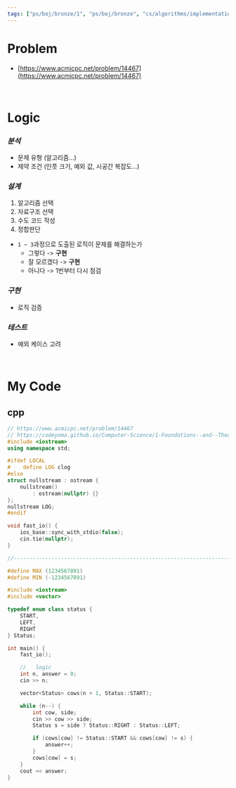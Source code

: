 ```yaml
---
tags: ["ps/boj/bronze/1", "ps/boj/bronze", "cs/algorithms/implementation/ps"]
---
```


# Problem
- [https://www.acmicpc.net/problem/14467](https://www.acmicpc.net/problem/14467)

<br/>

# Logic

### *분석*
- 문제 유형 (알고리즘...)
- 제약 조건 (인풋 크기, 예외 값, 시공간 복잡도...)

### *설계*
1. 알고리즘 선택
2. 자료구조 선택
3. 수도 코드 작성
4. 정합판단
  - `1 ~ 3`과정으로 도출된 로직이 문제를 해결하는가
    - 그렇다 -> **구현**
    - 잘 모르겠다 -> **구현**
    - 아니다 -> 1번부터 다시 점검

### *구현*
- 로직 검증

### *테스트*
- 예외 케이스 고려

<br/>

# My Code
## cpp
```cpp title="boj/14467.cpp"
// https://www.acmicpc.net/problem/14467
// https://codeyoma.github.io/Computer-Science/1-Foundations--and--Theory/Algorithms/ps/boj/14467/14467
#include <iostream>
using namespace std;

#ifdef LOCAL
#    define LOG clog
#else
struct nullstream : ostream {
    nullstream()
        : ostream(nullptr) {}
};
nullstream LOG;
#endif

void fast_io() {
    ios_base::sync_with_stdio(false);
    cin.tie(nullptr);
}

//--------------------------------------------------------------------------------------------------

#define MAX (1234567891)
#define MIN (-1234567891)

#include <iostream>
#include <vector>

typedef enum class status {
    START,
    LEFT,
    RIGHT
} Status;

int main() {
    fast_io();

    //   logic
    int n, answer = 0;
    cin >> n;

    vector<Status> cows(n + 1, Status::START);

    while (n--) {
        int cow, side;
        cin >> cow >> side;
        Status s = side ? Status::RIGHT : Status::LEFT;

        if (cows[cow] != Status::START && cows[cow] != s) {
            answer++;
        }
        cows[cow] = s;
    }
    cout << answer;
}

```
